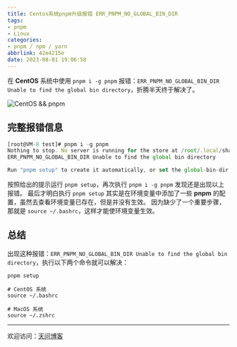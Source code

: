 ```yaml
---
title: Centos系统pnpm升级报错 ERR_PNPM_NO_GLOBAL_BIN_DIR
tags:
- pnpm
- Linux
categories:
- pnpm / npm / yarn
abbrlink: 42e4215e
date: 2023-08-01 19:06:58
---
```


在 **CentOS** 系统中使用 `pnpm i -g pnpm` 报错：`ERR_PNPM_NO_GLOBAL_BIN_DIR Unable to find the global bin directory`，折腾半天终于解决了。

![CentOS && pnpm](https://tiven.cn/static/img/img-pnpm-01-uuy8Ng5U-8RCd9KU396Kj.jpg)

<!-- more -->

## 完整报错信息

```js
[root@VM-8 test]# pnpm i -g pnpm
Nothing to stop. No server is running for the store at /root/.local/share/pnpm/store/v3
ERR_PNPM_NO_GLOBAL_BIN_DIR Unable to find the global bin directory

Run "pnpm setup" to create it automatically, or set the global-bin-dir setting, or the PNPM_HOME env variable. The global bin directory should be in the PATH.
```

按照给出的提示运行 `pnpm setup`，再次执行 `pnpm i -g pnpm` 发现还是出现以上报错。
最后才明白执行 `pnpm setup` 其实是在环境变量中添加了一些 **pnpm** 的配置，虽然去查看环境变量已存在，但是并没有生效。
因为缺少了一个重要步骤，那就是 `source ~/.bashrc`，这样才能使环境变量生效。

## 总结

出现这种报错：`ERR_PNPM_NO_GLOBAL_BIN_DIR Unable to find the global bin directory`，执行以下两个命令就可以解决：

```shell
pnpm setup

# CentOS 系统
source ~/.bashrc

# MacOS 系统
source ~/.zshrc
```

---

欢迎访问：[天问博客](https://tiven.cn/p/42e4215e/ "天问博客-专注于大前端技术")


